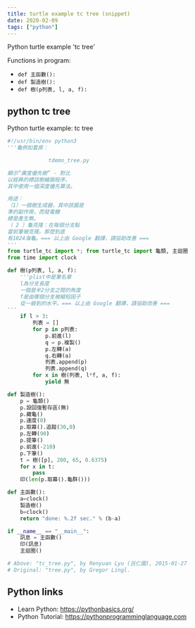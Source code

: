 ```yaml
---
title: turtle example tc tree (snippet)
date: 2020-02-09
tags: ["python"]
---
```

Python turtle example 'tc tree'

Functions in program: 
* `def 主函數():`
* `def 製造樹():`
* `def 樹(p列表, l, a, f):`

## python tc tree

Python turtle example: tc tree

```python
#!/usr/bin/env python3
'''龜例如套房：

             tdemo_tree.py

顯示“廣度優先樹” - 對比
以經典的標誌樹繪圖程序，
其中使用一個深度優先算法。

用途：
（1）一個樹生成器，其中該圖是
準的副作用，而發電機
總是產生無。
（ 2 ）龜克隆：在每個分支點
當前筆被克隆。那麼到底
有1024海龜。=== 以上由 Google 翻譯，請協助改善 ===
'''
from turtle_tc import *; from turtle_tc import 龜類, 主迴圈
from time import clock

def 樹(p列表, l, a, f):
    '''plist中是筆名單
    l為分支長度
    一個是半2分支之間的角度
    f是由哪個分支被縮短因子
    從一級到的水平。=== 以上由 Google 翻譯，請協助改善 ===
'''
    if l > 3:
        列表 = []
        for p in p列表:
            p.前進(l)
            q = p.複製()
            p.左轉(a)
            q.右轉(a)
            列表.append(p)
            列表.append(q)
        for x in 樹(列表, l*f, a, f):
            yield 無

def 製造樹():
    p = 龜類()
    p.設回復暫存區(無)
    p.藏龜()
    p.速度(0)
    p.取幕().追蹤(30,0)
    p.左轉(90)
    p.提筆()
    p.前進(-210)
    p.下筆()
    t = 樹([p], 200, 65, 0.6375)
    for x in t:
        pass
    印(len(p.取幕().龜群()))

def 主函數():
    a=clock()
    製造樹()
    b=clock()
    return "done: %.2f sec." % (b-a)

if __name__ == "__main__":
    訊息 = 主函數()
    印(訊息)
    主迴圈()

# Above: "tc_tree.py", by Renyuan Lyu (呂仁園), 2015-01-27
# Original: "tree.py", by Gregor Lingl. 


```

## Python links

- Learn Python: https://pythonbasics.org/
- Python Tutorial: https://pythonprogramminglanguage.com
